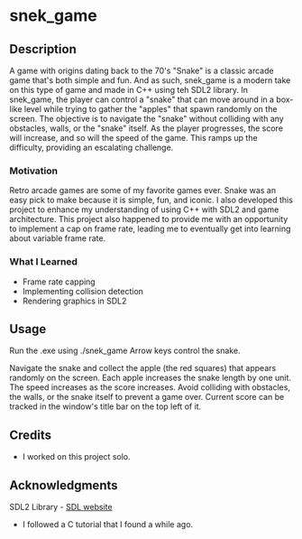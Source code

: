 # snek_game

## Description

A game with origins dating back to the 70's "Snake" is a classic arcade game that's both simple and fun. And as such, snek_game is a modern take on this type of game and made in C++ using teh SDL2 library.
In snek_game, the player can control a "snake" that can move around in a box-like level while trying to gather the "apples" that spawn randomly on the screen.
The objective is to navigate the "snake" without colliding with any obstacles, walls, or the "snake" itself.
As the player progresses, the score will increase, and so will the speed of the game. This ramps up the difficulty, providing an escalating challenge.

### Motivation

Retro arcade games are some of my favorite games ever. Snake was an easy pick to make because it is simple, fun, and iconic. I also developed this project to enhance my understanding of using C++ with SDL2 and game architecture.
This project also happened to provide me with an opportunity to implement a cap on frame rate, leading me to eventually get into learning about variable frame rate.

### What I Learned
- Frame rate capping
- Implementing collision detection
- Rendering graphics in SDL2

## Usage
Run the .exe using ./snek_game
Arrow keys control the snake.


Navigate the snake and collect the apple (the red squares) that appears randomly on the screen.
Each apple increases the snake length by one unit.
The speed increases as the score increases.
Avoid colliding with obstacles, the walls, or the snake itself to prevent a game over.
Current score can be tracked in the window's title bar on the top left of it.

## Credits
- I worked on this project solo.

## Acknowledgments
SDL2 Library - [SDL website](https://www.libsdl.org/)
- I followed a C tutorial that I found a while ago.
